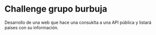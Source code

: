 # Challenge grupo burbuja

Desarrollo de una web que hace una consuklta a una API pública y listará países con su información.
